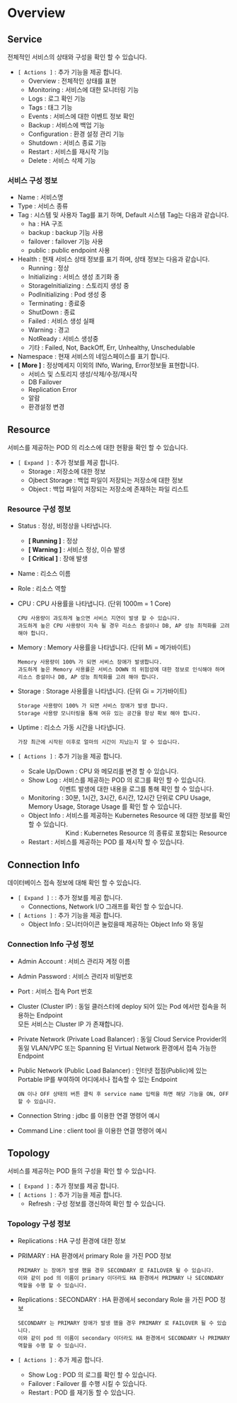 # Overview
## Service
전체적인 서비스의 상태와 구성을 확인 할 수 있습니다.  
+ <code>[ Actions ]</code> : 추가 기능을 제공 합니다.
  - Overview : 전체적인 상태를 표현  
  - Monitoring : 서비스에 대한 모니터링 기능  
  - Logs : 로그 확인 기능  
  - Tags : 태그 기능  
  - Events : 서비스에 대한 이벤트 정보 확인  
  - Backup : 서비스에 백업 기능  
  - Configuration : 환경 설정 관리 기능  
  - Shutdown : 서비스 종료 기능  
  - Restart : 서비스를 재시작 기능  
  - Delete : 서비스 삭제 기능  

### 서비스 구성 정보
+ Name : 서비스명
+ Type : 서비스 종류
+ Tag : 시스템 및 사용자 Tag를 표기 하며, Default 시스템 Tag는 다음과 같습니다.
  - ha : HA 구조
  - backup : backup 기능 사용
  - failover : failover 기능 사용
  - public : public endpoint 사용
+ Health : 현재 서비스 상태 정보를 표기 하며, 상태 정보는 다음과 같습니다.
  - Running : 정상
  - Initializing : 서비스 생성 초기화 중
  - StorageInitializing : 스토리지 생성 중
  - PodInitializing : Pod 생성 중
  - Terminating : 종료중
  - ShutDown : 종료
  - Failed : 서비스 생성 실패
  - Warning : 경고
  - NotReady : 서비스 생성중
  - 기타 : Failed, Not, BackOff, Err, Unhealthy, Unschedulable
+ Namespace : 현재 서비스의 네임스페이스를 표기 합니다.
+ __[ More ]__ : 정상메세지 이외의 INfo, Waring, Error정보들 표현합니다.
  - 서비스 및 스토리지 생성/삭제/수정/재시작
  - DB Failover
  - Replication Error
  - 알람
  - 환경설정 변경

## Resource
서비스를 제공하는 POD 의 리소스에 대한 현황을 확인 할 수 있습니다.    
+ <code>[ Expand ]</code> : 추가 정보를 제공 합니다.
  - Storage   : 저장소에 대한 정보
  - Ojbect Storage : 백업 파일이 저장되는 저장소에 대한 정보
  - Object : 백업 파일이 저장되는 저장소에 존재하는 파일 리스트

### Resource 구성 정보
+ Status  : 정상, 비정상을 나타냅니다.
    - __[ Running ]__ : 정상
    - __[ Warning ]__ : 서비스 정상, 이슈 발생
    - __[ Critical ]__ : 장애 발생
+ Name : 리소스 이름
+ Role : 리소스 역할
+ CPU : CPU 사용률을 나타냅니다. (단위 1000m = 1 Core)

      CPU 사용량이 과도하게 높으면 서비스 지연이 발생 할 수 있습니다.
      과도하게 높은 CPU 사용량이 지속 될 경우 리소스 증설이나 DB, AP 성능 최적화를 고려 해야 합니다.
+ Memory : Memory 사용률을 나타냅니다. (단위 Mi = 메가바이트)
       
      Memory 사용량이 100% 가 되면 서비스 장애가 발생합니다.
      과도하게 높은 Memory 사용률은 서비스 DOWN 의 위험성에 대한 정보로 인식해야 하며 리소스 증설이나 DB, AP 성능 최적화를 고려 해야 합니다.
+ Storage : Storage 사용률을 나타냅니다. (단위 Gi = 기가바이트)

      Storage 사용량이 100% 가 되면 서비스 장애가 발생 합니다.
      Storage 사용량 모니터링을 통해 여유 있는 공간을 항상 확보 해야 합니다.
+ Uptime  : 리소스 가동 시간을 나타냅니다.

      가장 최근에 시작된 이후로 얼마의 시간이 지났는지 알 수 있습니다.
+ <code>[ Actions ]</code> : 추가 기능을 제공 합니다.
  - Scale Up/Down : CPU 와 메모리를 변경 할 수 있습니다.
  - Show Log : 서비스를 제공하는 POD 의 로그를 확인 할 수 있습니다.  
    　　　　　이벤트 발생에 대한 내용을 로그를 통해 확인 할 수 있습니다. 
  - Monitoring : 30분, 1시간, 3시간, 6시간, 12시간 단위로 CPU Usage, Memory Usage, Storage Usage 를 확인 할 수 있습니다.
  - Object Info : 서비스를 제공하는 Kubernetes Resource 에 대한 정보를 확인 할 수 있습니다.  
    　　　　　　Kind : Kubernetes Resource 의 종류로 포함되는 Resource 
  - Restart : 서비스를 제공하는 POD 를 재시작 할 수 있습니다.
 
## Connection Info
데이터베이스 접속 정보에 대해 확인 할 수 있습니다.  
+ <code>[ Expand ]</code> : : 추가 정보를 제공 합니다. 
  - Connections, Network I/O 그래프를 확인 할 수 있습니다.
+ <code>[ Actions ]</code> : 추가 기능을 제공 합니다.
  -  Object Info : 모니터아이콘 눌렀을때 제공하는 Object Info 와 동일

### Connection Info 구성 정보
+ Admin Account : 서비스 관리자 계정 이름
+ Admin Password : 서비스 관리자 비밀번호
+ Port : 서비스 접속 Port 번호
+ Cluster (Cluster IP) : 동일 클러스터에 deploy 되어 있는 Pod 에서만 접속을 허용하는 Endpoint  
모든 서비스는 Cluster IP 가 존재합니다.
+ Private Network (Private Load Balancer) : 동일 Cloud Service Provider의 동일 VLAN/VPC 또는 Spanning 된 Virtual Network 환경에서 접속 가능한 Endpoint
+ Public Network (Public Load Balancer) : 인터넷 접점(Public)에 있는 Portable IP를 부여하여 어디에서나 접속할 수 있는 Endpoint

      ON 이나 OFF 상태의 버튼 클릭 후 service name 입력을 하면 해당 기능을 ON, OFF 할 수 있습니다.
+ Connection String : jdbc 를 이용한 연결 명령어 예시
+ Command Line :  client tool 을 이용한 연결 명령어 예시

## Topology
서비스를 제공하는 POD 들의  구성을 확인 할 수 있습니다.  
+ <code>[ Expand ]</code> : 추가 정보를 제공 합니다.
+ <code>[ Actions ]</code> : 추가 기능을 제공 합니다.
  - Refresh : 구성 정보를 갱신하여 확인 할 수 있습니다.

### Topology 구성 정보
+ Replications : HA 구성 환경에 대한 정보
+ PRIMARY : HA 환경에서 primary Role 을 가진 POD 정보  

      PRIMARY 는 장애가 발생 했을 경우 SECONDARY 로 FAILOVER 될 수 있습니다.  
      이와 같이 pod 의 이름이 primary 이더라도 HA 환경에서 PRIMARY 나 SECONDARY 역할을 수행 할 수 있습니다.
+ Replications : SECONDARY : HA 환경에서 secondary Role 을 가진 POD 정보  

      SECONDARY 는 PRIMARY 장애가 발생 했을 경우 PRIMARY 로 FAILOVER 될 수 있습니다.  
      이와 같이 pod 의 이름이 secondary 이더라도 HA 환경에서 SECONDARY 나 PRIMARY 역할을 수행 할 수 있습니다.
+ <code>[ Actions ]</code> : 추가  제공 합니다.
    - Show Log : POD 의 로그를 확인 할 수 있습니다.
    - Failover : Failover 를 수행 시킬 수 있습니다.
    - Restart : POD 를 재기동 할 수 있습니다.
  
